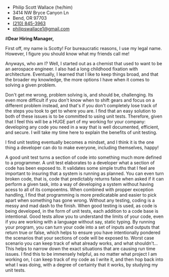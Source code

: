 - Philip Scott Wallace (he/him)
- 3414 NW Bryce Canyon Ln
- Bend, OR 97703
- [(210) 845-3963](#)
- [philipswallace1@gmail.com](mailto:philipswallace1@gmail.com)

#**Dear Hiring Manager,**

First off, my name is Scotty! For bureaucratic reasons, I use my legal name. However, I figure you should know what my friends call me! 

Anyways, who am I? Well, I started out as a chemist that used to want to be an aerospace engineer. I also had a long childhood fixation with architecture. Eventually, I learned that I like to keep things broad, and that the broader my knowledge, the more options I have when it comes to solving a given problem.

Don't get me wrong, problem solving is, and should be, challenging. Its even more difficult if you don't know when to shift gears and focus on a different problem instead, and that's if you don't completely lose track of the steps you took to get to where you are. I find that an easy solution to both of these issues is to be committed to using unit tests. Therefore, given that I feel this will be a HUGE part of my working for your company: developing any code you need in a way that is well documented, efficient, and secure. I will take my time here to explain the benefits of unit testing.

I find unit testing eventually becomes a mindset, and I think it is the one thing a developer can do to make everyone, including themselves, happy! 

A good unit test turns a section of code into something much more defined to a programmer. A unit test elaborates to a developer what a section of code has been exposed to. It validates some simple truths that I feel are important to insuring that a system is running as planned. You can even turn broken code, that is, code that predictably returns false when asked if it can perform a given task, into a way of developing a system without having acess to all of its compoentns. When combined with propper exception handling, I find that programming is more predicatable and easier to pick apart when something has gone wrong. Without any testing, coding is a messy and mad dash to the finish. When good testing is used, as code is being developed, in the form of unit tests, each addition to a code base is intentional. Good tests allow you to understand the limits of your code, even if you are working with a language without say, static typing. By running your program, you can turn your code into a set of inputs and outputs that return true or false, which helps to ensure you have intentionally pondered the scenarios that your sections of code will be exposed to. Worst case scenario you can keep track of what already works, and what shouldn't... This helps to narrow down the exact situations that are causing run time issues. I find this to be immensely helpful, as no matter what project I am working on, I can keep track of my code as I write it, and then hop back into what I was doing, with a degree of certainty that it works, by studying my unit tests.

